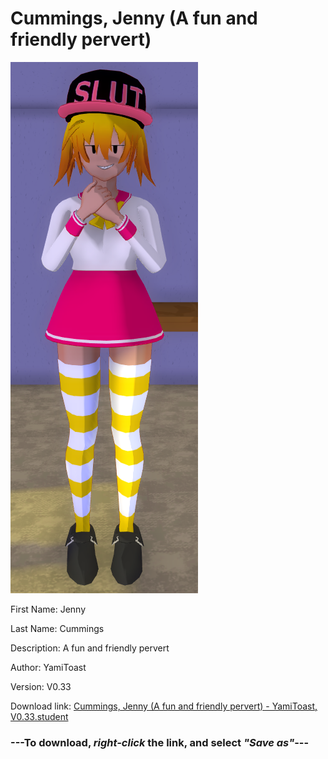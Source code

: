 # Cummings, Jenny (A fun and friendly pervert)

<img src = "https://raw.githubusercontent.com/Arbiter1223/Daigaku-Gurashi-Custom-Students/master/Students/Files/Cummings%2C%20Jenny%20(A%20fun%20and%20friendly%20pervert).png">

First Name: Jenny

Last Name: Cummings

Description: A fun and friendly pervert

Author: YamiToast

Version: V0.33

Download link: <a href="https://raw.githubusercontent.com/Arbiter1223/Daigaku-Gurashi-Custom-Students/master/Students/Files/Cummings%2C%20Jenny%20(A%20fun%20and%20friendly%20pervert)%20-%20YamiToast%2C%20V0.33.student">Cummings, Jenny (A fun and friendly pervert) - YamiToast, V0.33.student</a>

### ---**To download, _right-click_ the link, and select _"Save as"_**---
